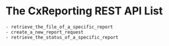 # The CxReporting REST API List
    
    - retrieve_the_file_of_a_specific_report
    - create_a_new_report_request
    - retrieve_the_status_of_a_specific_report